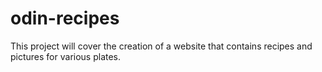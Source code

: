 # odin-recipes

This project will cover the creation of a website that contains recipes and pictures for various plates.